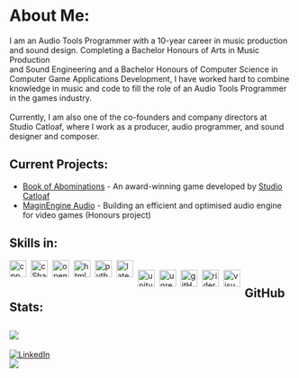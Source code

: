 # About Me:
I am an Audio Tools Programmer with a 10-year career in music production <br>and sound design. Completing a Bachelor Honours of Arts in Music Production <br>and Sound Engineering and a Bachelor Honours of Computer Science in <br>Computer Game Applications Development, I have worked hard to combine <br>knowledge in music and code to fill the role of an Audio Tools Programmer <br>in the games industry.<br><br>Currently, I am also one of the co-founders and company directors at <br>Studio Catloaf, where I work as a producer, audio programmer, and sound <br>designer and composer.

## Current Projects:
- [Book of Abominations](https://www.eurogamer.net/uncovering-the-eldritch-horror-monster-collecting-rpg-book-of-abominations) - An award-winning game developed by [Studio Catloaf](https://x.com/StudioCatloaf)
- [MaginEngine Audio](https://github.com/JanHuss/maginEngineAudio) - Building an efficient and optimised audio engine for video games (Honours project)  

## Skills in:
<img align="left" alt="cpp" width="30px" style="padding-right:5px;"  src="https://cdn.jsdelivr.net/gh/devicons/devicon@latest/icons/cplusplus/cplusplus-original.svg" />
<img align="left" alt="cSharp" width="30px" style="padding-right:5px;" src="https://cdn.jsdelivr.net/gh/devicons/devicon@latest/icons/csharp/csharp-original.svg" />
<img align="left" alt="openGL" width="30px" style="padding-right:5px;" src="https://cdn.jsdelivr.net/gh/devicons/devicon@latest/icons/opengl/opengl-original.svg" />
<img  align="left" alt="html" width="30px" style="padding-right:5px;"  src="https://cdn.jsdelivr.net/gh/devicons/devicon@latest/icons/html5/html5-original.svg" />
<img align="left" alt="python" width="30px" style="padding-right:5px;" src="https://cdn.jsdelivr.net/gh/devicons/devicon@latest/icons/python/python-original.svg" />
<img align="left" alt="latex" width="30px" style="padding-right:5px;" src="https://cdn.jsdelivr.net/gh/devicons/devicon@latest/icons/latex/latex-original.svg" /><br>
<img align="left" alt="unity" width="30px" style="padding-right:5px;"  src="https://cdn.jsdelivr.net/gh/devicons/devicon@latest/icons/unity/unity-original.svg" />
<img  align="left" alt="unrealEngine" width="30px" style="padding-right:5px;" src="https://cdn.jsdelivr.net/gh/devicons/devicon@latest/icons/unrealengine/unrealengine-original.svg" />
<img align="left" alt="gitHub" width="30px" style="padding-right:5px;" src="https://cdn.jsdelivr.net/gh/devicons/devicon@latest/icons/github/github-original.svg" />
<img  align="left" alt="rider" width="30px" style="padding-right:5px;" src="https://cdn.jsdelivr.net/gh/devicons/devicon@latest/icons/rider/rider-original.svg" />
<img  align="left" alt="visualStudio" width="30px" style="padding-right:5px;"  src="https://cdn.jsdelivr.net/gh/devicons/devicon@latest/icons/visualstudio/visualstudio-original.svg" />


## GitHub Stats:
![](https://github-readme-stats.vercel.app/api/top-langs/?username=JanHuss&theme=default&hide_border=false&include_all_commits=true&count_private=true&layout=compact)
---
[![LinkedIn](https://img.shields.io/badge/LinkedIn-%230077B5.svg?logo=linkedin&logoColor=white)](https://linkedin.com/in/https://www.linkedin.com/in/janhuss/)<br> [![](https://visitcount.itsvg.in/api?id=JanHuss&icon=0&color=1)](https://visitcount.itsvg.in)
